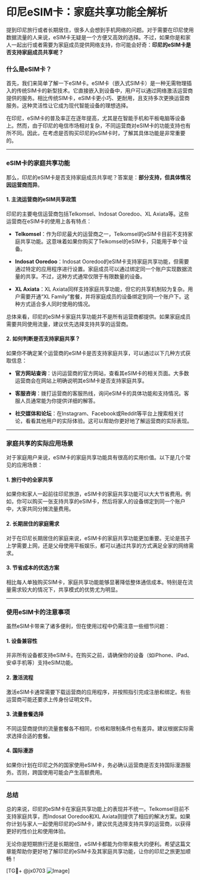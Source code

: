 # 印尼eSIM卡：家庭共享功能全解析

提到印尼旅行或者长期居住，很多人会想到手机网络的问题。对于需要在印尼使用数据流量的人来说，eSIM卡无疑是一个方便又高效的选择。不过，如果你是和家人一起出行或者需要为家庭成员提供网络支持，你可能会好奇：**印尼的eSIM卡是否支持家庭成员共享呢？**

### 什么是eSIM卡？

首先，我们来简单了解一下eSIM卡。eSIM卡（嵌入式SIM卡）是一种无需物理插入的传统SIM卡的新型技术。它直接嵌入到设备中，用户可以通过网络激活运营商提供的服务。相比传统SIM卡，eSIM卡更小巧、更耐用，且支持多次更换运营商服务。这种灵活性让它成为现代智能设备的理想选择。

在印尼，eSIM卡的普及率正在逐年提高，尤其是在智能手机和平板电脑等设备上。然而，由于印尼的电信市场相对复杂，不同运营商对eSIM卡的功能支持也有所不同。因此，在考虑是否购买印尼的eSIM卡时，了解其具体功能是非常重要的。

---

### eSIM卡的家庭共享功能

那么，印尼的eSIM卡是否支持家庭成员共享呢？答案是：**部分支持，但具体情况因运营商而异**。

#### 1. **主流运营商的eSIM共享政策**
印尼的主要电信运营商包括Telkomsel、Indosat Ooredoo、XL Axiata等。这些运营商在eSIM卡的使用上各有特点：

- **Telkomsel**：作为印尼最大的运营商之一，Telkomsel的eSIM卡目前不支持家庭共享功能。这意味着如果你购买了Telkomsel的eSIM卡，只能用于单个设备。
  
- **Indosat Ooredoo**：Indosat Ooredoo的eSIM卡支持家庭共享功能，但需要通过特定的应用程序进行设置。家庭成员可以通过绑定同一个账户实现数据流量的共享。不过，这种方式通常仅限于有限数量的设备。

- **XL Axiata**：XL Axiata同样支持家庭共享功能，但它的共享机制较为复杂。用户需要开通“XL Family”套餐，并将家庭成员的设备绑定到同一个账户下。这种方式适合多人同时使用的情况。

总体来看，印尼的eSIM卡家庭共享功能并不是所有运营商都提供。如果家庭成员需要共同使用流量，建议优先选择支持共享的运营商。

#### 2. **如何判断是否支持家庭共享？**
如果你不确定某个运营商的eSIM卡是否支持家庭共享，可以通过以下几种方式获取信息：

- **官方网站查询**：访问运营商的官方网站，查看其eSIM卡的相关页面。大多数运营商会在网站上明确说明其eSIM卡是否支持家庭共享。
  
- **客服咨询**：拨打运营商的客服热线，询问eSIM卡的具体功能和支持情况。客服人员通常能为你提供详细的解答。

- **社交媒体和论坛**：在Instagram、Facebook或Reddit等平台上搜索相关讨论，看看其他用户的实际体验。这可以帮助你更好地了解运营商的实际表现。

---

### 家庭共享的实际应用场景

对于家庭用户来说，eSIM卡的家庭共享功能具有很高的实用价值。以下是几个常见的应用场景：

#### 1. **旅行中的全家共享**
如果你和家人一起前往印尼旅游，eSIM卡的家庭共享功能可以大大节省费用。例如，你可以购买一张支持共享的eSIM卡，然后将家人的设备绑定到同一个账户中，大家共同分摊流量费用。

#### 2. **长期居住的家庭需求**
对于在印尼长期居住的家庭来说，eSIM卡的家庭共享功能更加重要。无论是孩子上学需要上网，还是父母使用平板娱乐，都可以通过共享的方式满足全家的网络需求。

#### 3. **节省成本的优选方案**
相比每人单独购买SIM卡，家庭共享功能能够显著降低整体通信成本。特别是在流量需求较大的情况下，共享模式的优势尤为明显。

---

### 使用eSIM卡的注意事项

虽然eSIM卡带来了诸多便利，但在使用过程中仍需注意一些细节问题：

#### 1. **设备兼容性**
并非所有设备都支持eSIM卡。在购买之前，请确保你的设备（如iPhone、iPad、安卓手机等）支持eSIM功能。

#### 2. **激活流程**
激活eSIM卡通常需要下载运营商的应用程序，并按照指引完成注册和绑定。有些运营商可能还要求上传身份证明文件。

#### 3. **流量套餐选择**
不同运营商提供的流量套餐各不相同，价格和限制条件也有差异。建议根据实际需求选择合适的套餐。

#### 4. **国际漫游**
如果你计划在印尼之外的国家使用eSIM卡，务必确认运营商是否支持国际漫游服务。否则，跨国使用可能会产生高额费用。

---

### 总结

总的来说，印尼的eSIM卡在家庭共享功能上的表现并不统一。Telkomsel目前不支持家庭共享，而Indosat Ooredoo和XL Axiata则提供了相应的解决方案。如果你计划与家人一起使用印尼的eSIM卡，建议优先选择支持共享的运营商，以获得更好的性价比和使用体验。

无论你是短期旅行还是长期居住，eSIM卡都能为你带来极大的便利。希望这篇文章能帮助你更好地了解印尼的eSIM卡及其家庭共享功能，让你的印尼之旅更加顺畅！

[TG💪+ @jx0703 ![Image](https://github.com/user-attachments/assets/dbca1d08-cadb-493c-b0ec-ad6f7a83f270)]